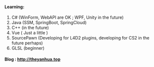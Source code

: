 #### Learning:

1. C#  (WinForm, WebAPI are OK ;  WPF, Unity in the future)
2. Java  (SSM, SpringBoot, SpringCloud)
3. C++  (in the future)
4. Vue ( Just a little )
5. SourcePawn (Developing for L4D2 plugins,  developing for CS2 in the future perhaps)
6. GLSL (beginner)



#### Blog : http://theyanhua.top
